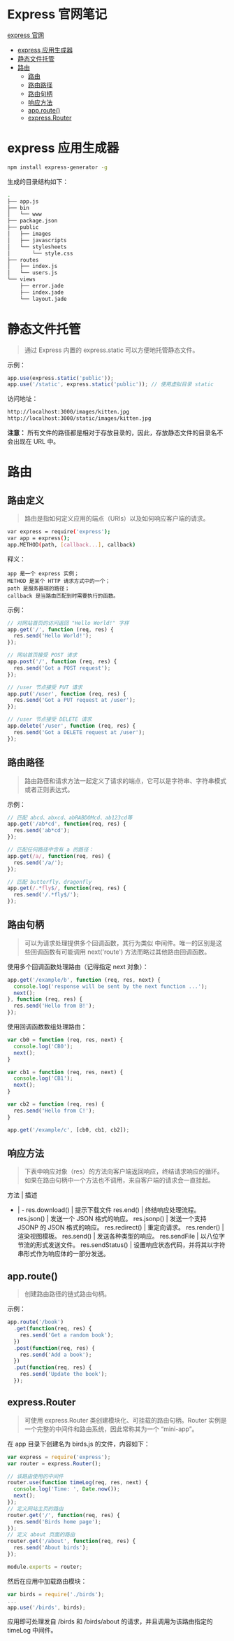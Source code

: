 # Express 官网笔记

[express 官网](http://www.expressjs.com.cn/)

* [express 应用生成器](express-应用生成器)
* [静态文件托管](#静态文件托管)
* [路由]()
    - [路由](#路由)
    - [路由路径](#路由路径)
    - [路由句柄](#路由句柄)
    - [响应方法](#响应方法)
    - [app.route()](#app.route())
    - [express.Router](#express.Router)

# express 应用生成器

```bash
npm install express-generator -g
```

生成的目录结构如下：
```bash
.
├── app.js
├── bin
│   └── www
├── package.json
├── public
│   ├── images
│   ├── javascripts
│   └── stylesheets
│       └── style.css
├── routes
│   ├── index.js
│   └── users.js
└── views
    ├── error.jade
    ├── index.jade
    └── layout.jade
```

# 静态文件托管

> 通过 Express 内置的 express.static 可以方便地托管静态文件。

示例：
```js
app.use(express.static('public'));
app.use('/static', express.static('public')); // 使用虚拟目录 static
```

访问地址：
```bash
http://localhost:3000/images/kitten.jpg
http://localhost:3000/static/images/kitten.jpg
```
**注意：** 所有文件的路径都是相对于存放目录的，因此，存放静态文件的目录名不会出现在 URL 中。

# 路由

## 路由定义

> 路由是指如何定义应用的端点（URIs）以及如何响应客户端的请求。

```bash
var express = require('express');
var app = express();
app.METHOD(path, [callback...], callback)
```
释义：

    app 是一个 express 实例；
    METHOD 是某个 HTTP 请求方式中的一个；
    path 是服务器端的路径；
    callback 是当路由匹配到时需要执行的函数。

示例：
```js
// 对网站首页的访问返回 "Hello World!" 字样
app.get('/', function (req, res) {
  res.send('Hello World!');
});

// 网站首页接受 POST 请求
app.post('/', function (req, res) {
  res.send('Got a POST request');
});

// /user 节点接受 PUT 请求
app.put('/user', function (req, res) {
  res.send('Got a PUT request at /user');
});

// /user 节点接受 DELETE 请求
app.delete('/user', function (req, res) {
  res.send('Got a DELETE request at /user');
});
```

## 路由路径

> 路由路径和请求方法一起定义了请求的端点，它可以是字符串、字符串模式或者正则表达式。

示例：
```js
// 匹配 abcd、abxcd、abRABDOMcd、ab123cd等
app.get('/ab*cd', function(req, res) {
  res.send('ab*cd');
});

// 匹配任何路径中含有 a 的路径：
app.get(/a/, function(req, res) {
  res.send('/a/');
});

// 匹配 butterfly、dragonfly
app.get(/.*fly$/, function(req, res) {
  res.send('/.*fly$/');
});
```

## 路由句柄

> 可以为请求处理提供多个回调函数，其行为类似 中间件。唯一的区别是这些回调函数有可能调用 next('route') 方法而略过其他路由回调函数。

使用多个回调函数处理路由（记得指定 next 对象）：
```js
app.get('/example/b', function (req, res, next) {
  console.log('response will be sent by the next function ...');
  next();
}, function (req, res) {
  res.send('Hello from B!');
});
```

使用回调函数数组处理路由：
```js
var cb0 = function (req, res, next) {
  console.log('CB0');
  next();
}

var cb1 = function (req, res, next) {
  console.log('CB1');
  next();
}

var cb2 = function (req, res) {
  res.send('Hello from C!');
}

app.get('/example/c', [cb0, cb1, cb2]);
```

## 响应方法

> 下表中响应对象（res）的方法向客户端返回响应，终结请求响应的循环。如果在路由句柄中一个方法也不调用，来自客户端的请求会一直挂起。

方法 | 描述
- | -
res.download() | 提示下载文件
res.end() | 终结响应处理流程。
res.json() | 发送一个 JSON 格式的响应。
res.jsonp()	| 发送一个支持 JSONP 的 JSON 格式的响应。
res.redirect() | 重定向请求。
res.render() | 渲染视图模板。
res.send() | 发送各种类型的响应。
res.sendFile | 以八位字节流的形式发送文件。
res.sendStatus() | 设置响应状态代码，并将其以字符串形式作为响应体的一部分发送。

## app.route()

>  创建路由路径的链式路由句柄。

示例：
```js
app.route('/book')
  .get(function(req, res) {
    res.send('Get a random book');
  })
  .post(function(req, res) {
    res.send('Add a book');
  })
  .put(function(req, res) {
    res.send('Update the book');
  });
```

## express.Router

> 可使用 express.Router 类创建模块化、可挂载的路由句柄。Router 实例是一个完整的中间件和路由系统，因此常称其为一个 “mini-app”。

在 app 目录下创建名为 birds.js 的文件，内容如下：
```js
var express = require('express');
var router = express.Router();

// 该路由使用的中间件
router.use(function timeLog(req, res, next) {
  console.log('Time: ', Date.now());
  next();
});
// 定义网站主页的路由
router.get('/', function(req, res) {
  res.send('Birds home page');
});
// 定义 about 页面的路由
router.get('/about', function(req, res) {
  res.send('About birds');
});

module.exports = router;
```
然后在应用中加载路由模块：
```js
var birds = require('./birds');
...
app.use('/birds', birds);
```
应用即可处理发自 /birds 和 /birds/about 的请求，并且调用为该路由指定的 timeLog 中间件。

